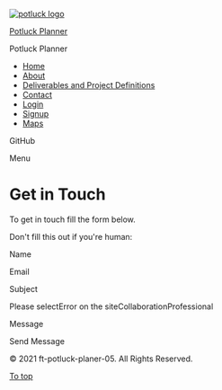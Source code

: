 [![potluck logo](https://i.imgur.com/tDiPLqa.png)](/)

[Potluck Planner](/)

Potluck Planner

- [Home](/)
- [About](/about/)
- [Deliverables and Project Definitions](/style-guide/)
- [Contact](/contact/)
- [Login](https://front-end-tau-seven.vercel.app/login)
- [Signup](https://front-end-tau-seven.vercel.app/signup)
- [Maps](/lorem-ipsum/)

<span class="screen-reader-text">GitHub</span>

<span class="screen-reader-text">Menu</span><span class="icon-menu" aria-hidden="true"></span>

# Get in Touch

To get in touch fill the form below.

Don't fill this out if you're human:

Name

Email

Subject

Please selectError on the siteCollaborationProfessional

Message

Send Message

<span class="copyright">© 2021 ft-potluck-planer-05. All Rights Reserved.</span>

<a href="#page" id="to-top" class="to-top">To top <span class="icon-arrow-up" data-aria-hidden="true"></span></a>

